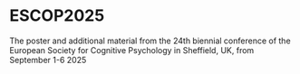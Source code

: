 # ESCOP2025
The poster and additional material from the 24th biennial conference of the European Society for Cognitive Psychology in Sheffield, UK, from September 1-6 2025
